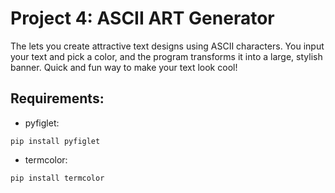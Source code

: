 # Project 4: ASCII ART Generator

The lets you create attractive text designs using ASCII characters. You input your text and pick a color, and the program transforms it into a large, stylish banner.
Quick and fun way to make your text look cool! 

## Requirements:
* pyfiglet:
 ```
pip install pyfiglet
```
* termcolor:
```
pip install termcolor
```
